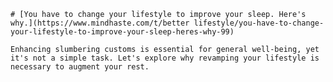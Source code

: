 
    # [You have to change your lifestyle to improve your sleep. Here's why.](https://www.mindhaste.com/t/better lifestyle/you-have-to-change-your-lifestyle-to-improve-your-sleep-heres-why-99)

    Enhancing slumbering customs is essential for general well-being, yet it's not a simple task. Let's explore why revamping your lifestyle is necessary to augment your rest.
    